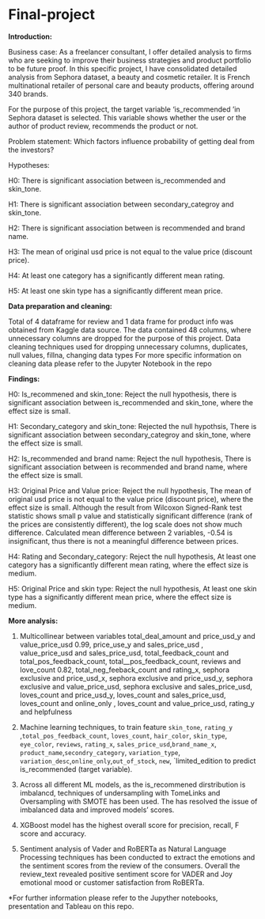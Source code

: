 # Final-project

**Introduction:** 

Business case: As a freelancer consultant, I offer detailed analysis to firms who are seeking to improve their business strategies and product portfolio to be future proof. In this specific project, I have consolidated detailed analysis from Sephora dataset, a beauty and cosmetic retailer. It is French multinational retailer of personal care and beauty products, offering around 340 brands. 

For the purpose of this project, the target variable ‘is_recommended ’in Sephora dataset is selected. This variable shows whether the user or the author of product review, recommends the product or not. 

Problem statement: Which factors influence probability of getting deal from the investors?

Hypotheses:

H0: There is significant association between is_recommended and skin_tone.

H1: There is significant association between secondary_categroy and skin_tone.

H2: There is significant association between is recommended and brand name.

H3: The mean of original usd price is not equal to the value price (discount price).

H4: At least one category has a significantly different mean rating.

H5: At least one skin type has a significantly different mean price.

**Data preparation and cleaning:**

Total of 4 dataframe for review and 1 data frame for product info was obtained from Kaggle data source.  The data contained 48 columns, where unnecessary columns are dropped for the purpose of this project. Data cleaning techniques used for dropping unnecessary columns, duplicates, null values, fillna, changing data types
For more specific information on cleaning data please refer to the Jupyter Notebook in the repo

**Findings:**

H0: Is_recommened and skin_tone: Reject the null hypothesis, there is significant association between is_recommended and skin_tone, where the effect size is small. 

H1: Secondary_category and skin_tone: Rejected the null hypothsis, There is significant association between secondary_categroy and skin_tone, where the effect size is small. 

H2: Is_recommended  and brand name: Reject the null hypothesis, There is significant association between is recommended and brand name, where the effect size is small. 

H3: Original Price and Value price: Reject the null hypothesis, The mean of original usd price is not equal to the value price (discount price), where the effect size is small. 
Although the result from Wilcoxon Signed-Rank test statistic shows small p value and statistically significant difference (rank of the prices are consistently different), the log scale does not show much difference. 
Calculated mean difference between 2 variables, -0.54 is insignificant, thus there is not a meaningful difference between prices.

H4: Rating and Secondary_category: Reject the null hypothesis, At least one category has a significantly different mean rating, where the effect size is medium. 

H5: Original Price and skin type: Reject the null hypothesis, At least one skin type has a significantly different mean price, where the effect size is medium. 


**More analysis:**

1.	Multicollinear between variables total_deal_amount and price_usd_y and value_price_usd 0.99, price_use_y and sales_price_usd , value_price_usd and sales_price_usd, total_feedback_count and total_pos_feedback_count, total__pos_feedback_count, reviews and love_count 0.82, total_neg_feeback_count and rating_x, sephora exclusive and price_usd_x, sephora exclusive and price_usd_y, sephora exclusive and value_price_usd, sephora exclusive and sales_price_usd, loves_count and price_usd_y, loves_count and sales_price_usd, loves_count and online_only , loves_count and value_price_usd, rating_y and helpfulness

2.	Machine learning techniques, to train feature `skin_tone`, `rating_y` ,`total_pos_feedback_count`, `loves_count`, `hair_color`, `skin_type`, `eye_color`, `reviews`, `rating_x`, `sales_price_usd`,`brand_name_x`, `product_name`,`secondry_category`, `variation_type`, `variation_desc`,`online_only`,`out_of_stock`, `new`, `limited_edition to predict is_recommended (target variable). 

3.	Across all different ML models, as the is_recommened dirstribution is imbalancd, techniques of undersampling with TomeLinks and Oversampling with SMOTE  has been used. The has resolved the issue of imbalanced data and improved models’ scores. 

4.	XGBoost model has the highest overall score for precision, recall, F score and accuracy. 

5. Sentiment analysis of Vader and RoBERTa as Natural Language Processing techniques has been conducted to extract the emotions and the sentiment scores from the review of the consumers. Overall the review_text revealed positive sentiment score for VADER and Joy emotional mood or customer satisfaction from RoBERTa. 

*For further information please refer to the Jupyther notebooks, presentation and Tableau on this repo.
